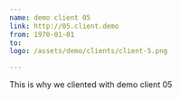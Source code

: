 ```yaml
---
name: demo client 05
link: http://05.client.demo
from: 1970-01-01
to:
logo: /assets/demo/clients/client-5.png

---
```

This is why we cliented with demo client 05

